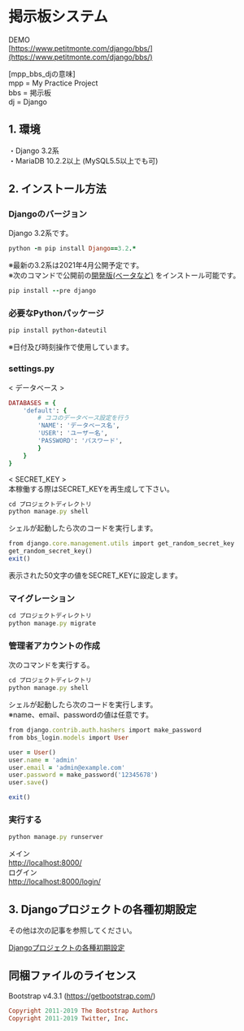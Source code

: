 # 掲示板システム
  
DEMO    
[https://www.petitmonte.com/django/bbs/](https://www.petitmonte.com/django/bbs/)  
  
[mpp_bbs_djの意味]  
mpp = My Practice Project  
bbs = 掲示板  
dj = Django   
    
## 1. 環境
・Django 3.2系  
・MariaDB 10.2.2以上 (MySQL5.5以上でも可)  
 
## 2. インストール方法

### Djangoのバージョン
Django 3.2系です。
```rb
python -m pip install Django==3.2.*
```

※最新の3.2系は2021年4月公開予定です。  
※次のコマンドで公開前の[開発版(ベータなど)](https://code.djangoproject.com/wiki/Version3.2Roadmap)  をインストール可能です。
```rb
pip install --pre django
```
### 必要なPythonパッケージ
```rb
pip install python-dateutil 
```
※日付及び時刻操作で使用しています。
### settings.py
< データベース >
```rb
DATABASES = {
    'default': {        
        # ココのデータベース設定を行う
        'NAME': 'データベース名',
        'USER': 'ユーザー名',
        'PASSWORD': 'パスワード',
        }        
    }
}
```
< SECRET_KEY >  
本稼働する際はSECRET_KEYを再生成して下さい。
```rb
cd プロジェクトディレクトリ
python manage.py shell
```
シェルが起動したら次のコードを実行します。  
```rb
from django.core.management.utils import get_random_secret_key
get_random_secret_key()
exit()
```
表示された50文字の値をSECRET_KEYに設定します。  

### マイグレーション
```rb
cd プロジェクトディレクトリ
python manage.py migrate
```
### 管理者アカウントの作成
次のコマンドを実行する。
```rb
cd プロジェクトディレクトリ
python manage.py shell
```
シェルが起動したら次のコードを実行します。  
※name、email、passwordの値は任意です。
```rb
from django.contrib.auth.hashers import make_password
from bbs_login.models import User

user = User()
user.name = 'admin'
user.email = 'admin@example.com'
user.password = make_password('12345678')
user.save()

exit()
```


### 実行する
```rb
python manage.py runserver
```
メイン    
[http://localhost:8000/](http://localhost:8000/)   
ログイン   
[http://localhost:8000/login/](http://localhost:8000/login/) 
  
## 3. Djangoプロジェクトの各種初期設定
その他は次の記事を参照してください。  
  
[Djangoプロジェクトの各種初期設定](https://www.petitmonte.com/python/django_project.html)  

## 同梱ファイルのライセンス
Bootstrap v4.3.1 (https://getbootstrap.com/)  
```rb
Copyright 2011-2019 The Bootstrap Authors  
Copyright 2011-2019 Twitter, Inc.
```

